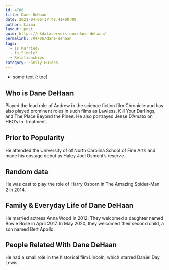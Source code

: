 ```yaml
---
id: 4786
title: Dane DeHaan
date: 2021-04-06T17:48:41+00:00
author: Laima
layout: post
guid: https://ukdataservers.com/dane-dehaan/
permalink: /04/06/dane-dehaan
tags:
  - Is Married?
  - Is Single?
  - Relationships
category: Family Guides
---
```


* some text
{: toc}


## Who is Dane DeHaan
                  
                  
                  
Played the lead role of Andrew in the science fiction film Chronicle and has also played prominent roles in such films as Lawless, Kill Your Darlings, and The Place Beyond the Pines. He also portrayed Jesse D&#8217;Amato on HBO&#8217;s In Treatment. 
                  
              
            
              
            
                
                
                
## Prior to Popularity
                  
                  
                  
He attended the University of of North Carolina School of Fine Arts and made his onstage debut as Haley Joel Osment&#8217;s reserve. 
                  
              
            
              
            
                
                
                
## Random data
                  
                  
                  
He was cast to play the role of Harry Osborn in The Amazing Spider-Man 2 in 2014. 
                  
              
            
              
            
                
                
                
## Family & Everyday Life of Dane DeHaan
                  
                  
                  
He married actress Anna Wood in 2012. They welcomed a daughter named Bowie Rose in April 2017. In May 2020, they welcomed their second child, a son named Bert Apollo.
                  
              
            
              
            
                
                
                
## People Related With Dane DeHaan
                  
                  
                  
He had a small role in the historical film Lincoln, which starred Daniel Day Lewis. 
                  
              
            
              
            
                
              
            
              
              
            
            
              
            
          
          
          